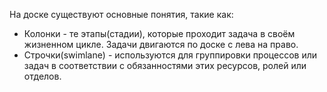 На доске существуют основные понятия, такие как:
- Колонки - те этапы(стадии), которые проходит задача в своём жизненном цикле. Задачи двигаются по доске с лева на право.
- Строчки(swimlane) - используются для группировки процессов или задач в соответствии с обязанностями этих ресурсов, ролей или отделов.
